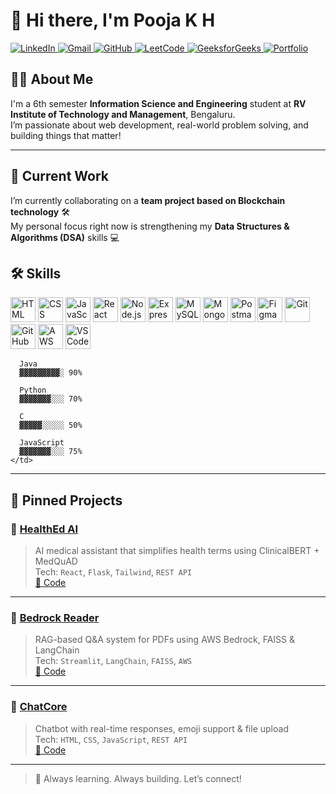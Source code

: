 # 👋 Hi there, I'm **Pooja K H**

  <a href="https://www.linkedin.com/in/pooja-kh/" target="_blank">
    <img alt="LinkedIn" src="https://img.shields.io/badge/-LinkedIn-0A66C2?style=flat-square&logo=linkedin&logoColor=white" />
  </a>

  <a href="mailto:poojakh2026@gmail.com" target="_blank">
    <img alt="Gmail" src="https://img.shields.io/badge/-Gmail-EA4335?style=flat-square&logo=gmail&logoColor=white" />
  </a>

  <a href="https://github.com/pooja-kh-26" target="_blank">
    <img alt="GitHub" src="https://img.shields.io/badge/-GitHub-181717?style=flat-square&logo=github&logoColor=white" />
  </a>
  
  <a href="https://leetcode.com/u/POOJA_K_H/" target="_blank">
    <img alt="LeetCode" src="https://img.shields.io/badge/-LeetCode-FFA116?style=flat-square&logo=leetcode&logoColor=black" />
  </a>

  <a href="https://www.geeksforgeeks.org/user/poojakh26/" target="_blank">
    <img alt="GeeksforGeeks" src="https://img.shields.io/badge/-GeeksforGeeks-14A800?style=flat-square&logo=geeksforgeeks&logoColor=white" />
  </a>

  <a href="https://pooja-k-h-portfolio.netlify.app" target="_blank">
  <img alt="Portfolio" src="https://img.shields.io/badge/-Portfolio-000000?style=flat-square&logoColor=white" />
</a>


## 👩‍🎓 About Me

I'm a 6th semester **Information Science and Engineering** student at **RV Institute of Technology and Management**, Bengaluru.  
I’m passionate about web development, real-world problem solving, and building things that matter!

---

## 🚧 Current Work

I’m currently collaborating on a **team project based on Blockchain technology** 🛠️  
My personal focus right now is strengthening my **Data Structures & Algorithms (DSA)** skills 💻


<h2>🛠️ Skills</h2>

<p>
  <!-- Web Technologies -->
  <img src="https://cdn.jsdelivr.net/gh/devicons/devicon/icons/html5/html5-original.svg" alt="HTML" width="40" height="40"/>
  <img src="https://cdn.jsdelivr.net/gh/devicons/devicon/icons/css3/css3-original.svg" alt="CSS" width="40" height="40"/>
  <img src="https://cdn.jsdelivr.net/gh/devicons/devicon/icons/javascript/javascript-original.svg" alt="JavaScript" width="40" height="40"/>
  <img src="https://cdn.jsdelivr.net/gh/devicons/devicon/icons/react/react-original.svg" alt="React" width="40" height="40"/>
  <img src="https://cdn.jsdelivr.net/gh/devicons/devicon/icons/nodejs/nodejs-original.svg" alt="Node.js" width="40" height="40"/>
  <img src="https://cdn.jsdelivr.net/gh/devicons/devicon/icons/express/express-original.svg" alt="Express.js" width="40" height="40"/>
  <img src="https://cdn.jsdelivr.net/gh/devicons/devicon/icons/mysql/mysql-original.svg" alt="MySQL" width="40" height="40"/>
  <img src="https://cdn.jsdelivr.net/gh/devicons/devicon/icons/mongodb/mongodb-original.svg" alt="MongoDB" width="40" height="40"/>
  <img src="https://cdn.jsdelivr.net/gh/devicons/devicon/icons/postman/postman-original.svg" alt="Postman" width="40" height="40"/>
  <img src="https://cdn.jsdelivr.net/gh/devicons/devicon/icons/figma/figma-original.svg" alt="Figma" width="40" height="40"/>
  <img src="https://cdn.jsdelivr.net/gh/devicons/devicon/icons/git/git-original.svg" alt="Git" width="40" height="40"/>
  <img src="https://cdn.jsdelivr.net/gh/devicons/devicon/icons/github/github-original.svg" alt="GitHub" width="40" height="40"/>
  <img src="https://cdn.jsdelivr.net/npm/simple-icons@v9/icons/amazonaws.svg" alt="AWS" width="40" height="40"/>
  <img src="https://cdn.jsdelivr.net/gh/devicons/devicon/icons/vscode/vscode-original.svg" alt="VS Code" width="40" height="40"/>
</p>


      Java  
      ▓▓▓▓▓▓▓▓▓░ 90%  
      
      Python  
      ▓▓▓▓▓▓▓░░░ 70%  
      
      C  
      ▓▓▓▓▓░░░░░ 50%  
      
      JavaScript  
      ▓▓▓▓▓▓▓░░░ 75%  
    </td>
  </tr>
</table>

---

## 📌 Pinned Projects

### 🧠 [HealthEd AI](https://health-made-simple-powered-by-ai.netlify.app)
> AI medical assistant that simplifies health terms using ClinicalBERT + MedQuAD  
> Tech: `React`, `Flask`, `Tailwind`, `REST API`  
[🔗 Code](https://github.com/pooja-kh-26/HeathEd_AI_frontend)

---

### 📘 [Bedrock Reader](https://bedrockreader.streamlit.app)
> RAG-based Q&A system for PDFs using AWS Bedrock, FAISS & LangChain  
> Tech: `Streamlit`, `LangChain`, `FAISS`, `AWS`  
[🔗 Code](https://github.com/pooja-kh-26/BedrockReader)

---

### 💬 [ChatCore](https://chatcore.netlify.app)
> Chatbot with real-time responses, emoji support & file upload  
> Tech: `HTML`, `CSS`, `JavaScript`, `REST API`  
[🔗 Code](https://github.com/pooja-kh-26/ChatBot)

---

> 🎯 Always learning. Always building. Let’s connect!
